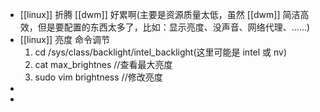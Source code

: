 - [[linux]] 折腾 [[dwm]] 好累啊(主要是资源质量太低，虽然 [[dwm]] 简洁高效，但是要配置的东西太多了，比如：显示亮度、没声音、网络代理、……)
- [[linux]] 亮度 命令调节  
  1. cd /sys/class/backlight/intel_backlight(这里可能是 intel 或 nv)
  2. cat max_brightnes //查看最大亮度
  3. sudo vim brightness //修改亮度
-
-